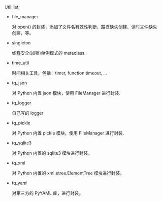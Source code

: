 Util list:

- file_manager
   
  对 open() 的封装，添加了文件名有效性判断、路径缺失创建、读时文件缺失创建，等。
   
- singleton

  线程安全(加锁)单例模式的 metaclass.

- time_util

  时间相关工具，包括：timer, function timeout, ...

- tq_json
    
  对 Python 内置 json 模块，使用 FileManager 进行封装.

- tq_logger

  自己写的 logger

- tq_pickle

  对 Python 内置 pickle 模块，使用 FileManager 进行封装.

- tq_sqlite3

  对 Python 内置的 sqlite3 模块进行封装。

- tq_xml

  对 Python 内置的 xml.etree.ElementTree 模块进行封装。

- tq_yaml

  对第三方的 PyYAML 库，进行封装。